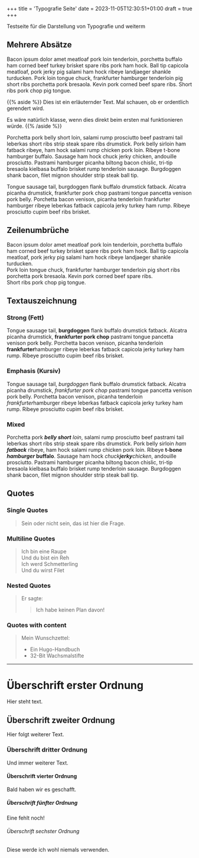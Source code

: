+++
title = 'Typografie Seite'
date = 2023-11-05T12:30:51+01:00
draft = true
+++

Testseite für die Darstellung von Typografie und weiterm

<!--more-->

## Mehrere Absätze

Bacon ipsum dolor amet meatloaf pork loin tenderloin, porchetta buffalo ham corned beef turkey brisket spare ribs pork ham hock.
Ball tip capicola meatloaf, pork jerky pig salami ham hock ribeye landjaeger shankle turducken.
Pork loin tongue chuck, frankfurter hamburger tenderloin pig short ribs porchetta pork bresaola.
Kevin pork corned beef spare ribs.
Short ribs pork chop pig tongue.

{{% aside %}}
Dies ist ein erläuternder Text.
Mal schauen, ob er ordentlich gerendert wird.

Es wäre natürlich klasse, wenn dies direkt beim ersten mal funktionieren würde. 
{{% /aside %}}

Porchetta pork belly short loin, salami rump prosciutto beef pastrami tail leberkas short ribs strip steak spare ribs drumstick.
Pork belly sirloin ham fatback ribeye, ham hock salami rump chicken pork loin.
Ribeye t-bone hamburger buffalo.
Sausage ham hock chuck jerky chicken, andouille prosciutto.
Pastrami hamburger picanha biltong bacon chislic, tri-tip bresaola kielbasa buffalo brisket rump tenderloin sausage.
Burgdoggen shank bacon, filet mignon shoulder strip steak ball tip.

Tongue sausage tail, burgdoggen flank buffalo drumstick fatback.
Alcatra picanha drumstick, frankfurter pork chop pastrami tongue pancetta venison pork belly.
Porchetta bacon venison, picanha tenderloin frankfurter hamburger ribeye leberkas fatback capicola jerky turkey ham rump.
Ribeye prosciutto cupim beef ribs brisket.

## Zeilenumbrüche
Bacon ipsum dolor amet meatloaf pork loin tenderloin, porchetta buffalo ham corned beef turkey brisket spare ribs pork ham hock.
Ball tip capicola meatloaf, pork jerky pig salami ham hock ribeye landjaeger shankle turducken.  
Pork loin tongue chuck, frankfurter hamburger tenderloin pig short ribs porchetta pork bresaola.
Kevin pork corned beef spare ribs.  
Short ribs pork chop pig tongue.

## Textauszeichnung

### Strong (Fett)

Tongue sausage tail, **burgdoggen** flank buffalo drumstick fatback.
Alcatra picanha drumstick, __frankfurter pork chop__ pastrami tongue pancetta venison pork belly.
Porchetta bacon venison, picanha tenderloin **frankfurter**hamburger ribeye leberkas fatback capicola jerky turkey ham rump.
Ribeye prosciutto cupim beef ribs brisket.

### Emphasis (Kursiv)

Tongue sausage tail, *burgdoggen* flank buffalo drumstick fatback.
Alcatra picanha drumstick, _frankfurter pork chop_ pastrami tongue pancetta venison pork belly.
Porchetta bacon venison, picanha tenderloin *frankfurter*hamburger ribeye leberkas fatback capicola jerky turkey ham rump.
Ribeye prosciutto cupim beef ribs brisket.

### Mixed
Porchetta pork ***belly short** loin*, salami rump prosciutto beef pastrami tail leberkas short ribs strip steak spare ribs drumstick.
Pork belly sirloin _ham __fatback___ ribeye, ham hock salami rump chicken pork loin.
Ribeye **t-bone *hamburger* buffalo**.
Sausage ham hock *chuck**jerky**chicken*, andouille prosciutto.
Pastrami hamburger picanha biltong bacon chislic, tri-tip bresaola kielbasa buffalo brisket rump tenderloin sausage.
Burgdoggen shank bacon, filet mignon shoulder strip steak ball tip.

## Quotes

### Single Quotes

> Sein oder nicht sein, das ist hier die Frage.

### Multiline Quotes

> Ich bin eine Raupe  
> Und du bist ein Reh  
> Ich werd Schmetterling  
> Und du wirst Filet

### Nested Quotes

> Er sagte:
> 
>> Ich habe keinen Plan davon!

### Quotes with content
> Mein Wunschzettel:
> - Ein Hugo-Handbuch
> - 32-Bit Wachsmalstifte

---

# Überschrift erster Ordnung

Hier steht text.

## Überschrift zweiter Ordnung

Hier folgt weiterer Text.

### Überschrift dritter Ordnung

Und immer weiterer Text.

#### Überschrift vierter Ordnung

Bald haben wir es geschafft.

##### Überschrift fünfter Ordnung

Eine fehlt noch!

###### Überschrift sechster Ordnung

Diese werde ich wohl niemals verwenden.